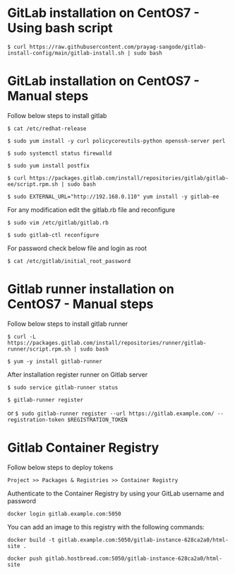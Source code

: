 
# GitLab installation on CentOS7 - Using bash script
`$ curl https://raw.githubusercontent.com/prayag-sangode/gitlab-install-config/main/gitlab-install.sh | sudo bash`

# GitLab installation on CentOS7 - Manual steps
Follow below steps to install gitlab 

`$ cat /etc/redhat-release`

`$ sudo yum install -y curl policycoreutils-python openssh-server perl`

`$ sudo systemctl status firewalld`

`$ sudo yum install postfix`

`$ curl https://packages.gitlab.com/install/repositories/gitlab/gitlab-ee/script.rpm.sh | sudo bash`

`$ sudo EXTERNAL_URL="http://192.168.0.110" yum install -y gitlab-ee`

For any modification edit the gitlab.rb file and reconfigure

`$ sudo vim /etc/gitlab/gitlab.rb`

`$ sudo gitlab-ctl reconfigure`

For password check below file and login as root

`$ cat /etc/gitlab/initial_root_password`

# Gitlab runner installation on CentOS7 - Manual steps
Follow below steps to install gitlab runner

`$ curl -L https://packages.gitlab.com/install/repositories/runner/gitlab-runner/script.rpm.sh | sudo bash`

`$ yum -y install gitlab-runner`

After installation register runner on Gitlab server

`$ sudo service gitlab-runner status`

`$ gitlab-runner register`

or 
`$ sudo gitlab-runner register --url https://gitlab.example.com/ --registration-token $REGISTRATION_TOKEN`

# Gitlab Container Registry 

Follow below steps to deploy tokens

`Project >> Packages & Registries >> Container Registry`

Authenticate to the Container Registry by using your GitLab username and password

`docker login gitlab.example.com:5050`

You can add an image to this registry with the following commands:

`docker build -t gitlab.example.com:5050/gitlab-instance-628ca2a0/html-site .`

`docker push gitlab.hostbread.com:5050/gitlab-instance-628ca2a0/html-site`
